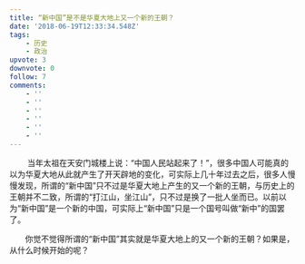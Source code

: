 ```yaml
---
title: “新中国”是不是华夏大地上又一个新的王朝？
date: '2018-06-19T12:33:34.548Z'
tags:
    - 历史
    - 政治
upvote: 3
downvote: 0
follow: 7
comments:
    - ''
    - ''
    - ''
    - ''
    - ''
    - ''
---
```


        当年太祖在天安门城楼上说：“中国人民站起来了！”，很多中国人可能真的以为华夏大地从此就产生了开天辟地的变化，可实际上几十年过去之后，很多人慢慢发现，所谓的“新中国”只不过是华夏大地上产生的又一个新的王朝，与历史上的王朝并不二致，所谓的“打江山，坐江山”，只不过是换了一批人坐而已。以前以为“新中国”是一个新的中国，可实际上“新中国”只是一个国号叫做“新中”的国罢了。

       你觉不觉得所谓的“新中国”其实就是华夏大地上的又一个新的王朝？如果是，从什么时候开始的呢？

